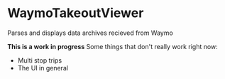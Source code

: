 # WaymoTakeoutViewer
Parses and displays data archives recieved from Waymo

**This is a work in progress**
Some things that don't really work right now:
- Multi stop trips
- The UI in general

